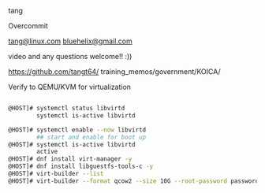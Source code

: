 

  tang 

   Overcommit
   
   tang@linux.com
   bluehelix@gmail.com

   video and any questions welcome!! :))


   https://github.com/tangt64/
                      training_memos/government/KOICA/
 
  

  Verify to QEMU/KVM for virtualization

```bash

@HOST]# systemctl status libvirtd
        systemctl is-active libvirtd

@HOST]# systemctl enable --now libvirtd 
        ## start and enable for boot up
@HOST]# systemctl is-active libvirtd
        active
@HOST]# dnf install virt-manager -y 
@HOST]# dnf install libguestfs-tools-c -y
@HOST]# virt-builder --list
@HOST]# virt-builder --format qcow2 --size 10G --root-password password:centos -o /var/lib/libvirt/images/node1.qcow2 centosstream-8


```






















